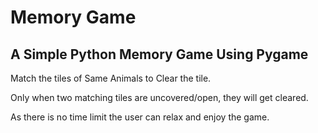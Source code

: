 # Memory Game

## A Simple Python Memory Game Using Pygame

Match the tiles of Same Animals to Clear the tile.

Only when two matching tiles are uncovered/open, they will get cleared.

As there is no time limit the user can relax and enjoy the game.
